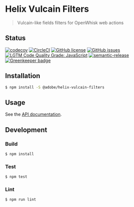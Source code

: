 # Helix Vulcain Filters

> Vulcain-like fields filters for OpenWhisk web actions

## Status
[![codecov](https://img.shields.io/codecov/c/github/adobe/helix-vulcain-filters.svg)](https://codecov.io/gh/adobe/helix-vulcain-filters)
[![CircleCI](https://img.shields.io/circleci/project/github/adobe/helix-vulcain-filters.svg)](https://circleci.com/gh/adobe/helix-vulcain-filters)
[![GitHub license](https://img.shields.io/github/license/adobe/helix-vulcain-filters.svg)](https://github.com/adobe/helix-vulcain-filters/blob/master/LICENSE.txt)
[![GitHub issues](https://img.shields.io/github/issues/adobe/helix-vulcain-filters.svg)](https://github.com/adobe/helix-vulcain-filters/issues)
[![LGTM Code Quality Grade: JavaScript](https://img.shields.io/lgtm/grade/javascript/g/adobe/helix-vulcain-filters.svg?logo=lgtm&logoWidth=18)](https://lgtm.com/projects/g/adobe/helix-vulcain-filters)
[![semantic-release](https://img.shields.io/badge/%20%20%F0%9F%93%A6%F0%9F%9A%80-semantic--release-e10079.svg)](https://github.com/semantic-release/semantic-release) [![Greenkeeper badge](https://badges.greenkeeper.io/adobe/helix-vulcain-filters.svg)](https://greenkeeper.io/)

## Installation

```bash
$ npm install -S @adobe/helix-vulcain-filters
```

## Usage

See the [API documentation](docs/API.md).

## Development

### Build

```bash
$ npm install
```

### Test

```bash
$ npm test
```

### Lint

```bash
$ npm run lint
```
